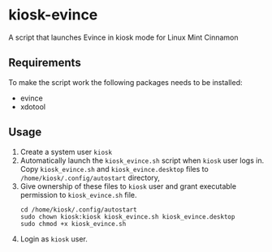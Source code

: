 # kiosk-evince
A script that launches Evince in kiosk mode for Linux Mint Cinnamon

## Requirements
To make the script work the following packages needs to be installed:
* evince
* xdotool

## Usage
1. Create a system user `kiosk`
2. Automatically launch the `kiosk_evince.sh` script when `kiosk` user logs in.  
   Copy `kiosk_evince.sh` and `kiosk_evince.desktop` files to `/home/kiosk/.config/autostart` directory,
3. Give ownership of these files to `kiosk` user and grant executable permission to `kiosk_evince.sh` file.
   ```
   cd /home/kiosk/.config/autostart
   sudo chown kiosk:kiosk kiosk_evince.sh kiosk_evince.desktop
   sudo chmod +x kiosk_evince.sh
   ```
4. Login as `kiosk` user.
